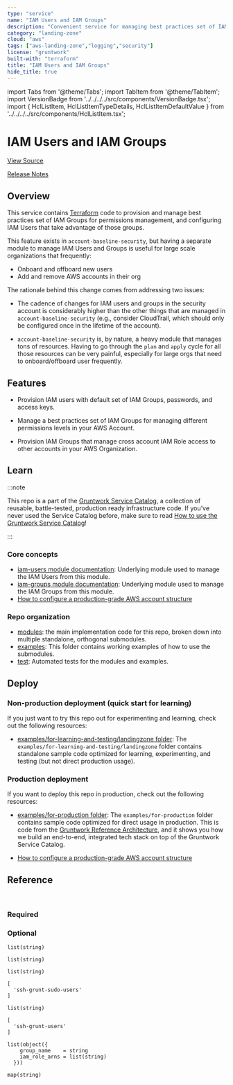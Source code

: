 ```yaml
---
type: "service"
name: "IAM Users and IAM Groups"
description: "Convenient service for managing best practices set of IAM Groups for permissions management, and configuring IAM Users that take advantage of those groups."
category: "landing-zone"
cloud: "aws"
tags: ["aws-landing-zone","logging","security"]
license: "gruntwork"
built-with: "terraform"
title: "IAM Users and IAM Groups"
hide_title: true
---
```


import Tabs from '@theme/Tabs';
import TabItem from '@theme/TabItem';
import VersionBadge from '../../../../src/components/VersionBadge.tsx';
import { HclListItem, HclListItemTypeDetails, HclListItemDefaultValue } from '../../../../src/components/HclListItem.tsx';

<VersionBadge version="0.85.0" lastModifiedVersion="0.50.2"/>

# IAM Users and IAM Groups


<a href="https://github.com/gruntwork-io/terraform-aws-service-catalog/tree/master/modules/landingzone/iam-users-and-groups" className="link-button">View Source</a>

<a href="https://github.com/gruntwork-io/terraform-aws-service-catalog/releases?q=landingzone%2Fiam-users-and-groups" className="link-button" title="Release notes for only the service catalog versions which impacted this service.">Release Notes</a>

## Overview

This service contains [Terraform](https://www.terraform.io) code to provision and manage best practices set of IAM
Groups for permissions management, and configuring IAM Users that take advantage of those groups.

This feature exists in `account-baseline-security`, but having a separate module to manage IAM Users and Groups is
useful for large scale organizations that frequently:

*   Onboard and offboard new users
*   Add and remove AWS accounts in their org

The rationale behind this change comes from addressing two issues:

*   The cadence of changes for IAM users and groups in the security account is considerably higher than the other things
    that are managed in `account-baseline-security` (e.g., consider CloudTrail, which should only be configured once in
    the lifetime of the account).

*   `account-baseline-security` is, by nature, a heavy module that manages tons of resources. Having to go through the
    `plan` and `apply` cycle for all those resources can be very painful, especially for large orgs that need to
    onboard/offboard user frequently.

## Features

*   Provision IAM users with default set of IAM Groups, passwords, and access keys.

*   Manage a best practices set of IAM Groups for managing different permissions levels in your AWS Account.

*   Provision IAM Groups that manage cross account IAM Role access to other accounts in your AWS Organization.

## Learn

:::note

This repo is a part of the [Gruntwork Service Catalog](https://github.com/gruntwork-io/terraform-aws-service-catalog/),
a collection of reusable, battle-tested, production ready infrastructure code.
If you’ve never used the Service Catalog before, make sure to read
[How to use the Gruntwork Service Catalog](https://docs.gruntwork.io/reference/services/intro/overview)!

:::

### Core concepts

*   [iam-users module documentation](https://github.com/gruntwork-io/terraform-aws-security/tree/master/modules/iam-users): Underlying
    module used to manage the IAM Users from this module.
*   [iam-groups module documentation](https://github.com/gruntwork-io/terraform-aws-security/tree/master/modules/iam-groups): Underlying
    module used to manage the IAM Groups from this module.
*   [How to configure a production-grade AWS account structure](https://docs.gruntwork.io/guides/build-it-yourself/landing-zone/)

### Repo organization

*   [modules](https://github.com/gruntwork-io/terraform-aws-service-catalog/tree/master/modules): the main implementation code for this repo, broken down into multiple standalone, orthogonal submodules.
*   [examples](https://github.com/gruntwork-io/terraform-aws-service-catalog/tree/master/examples): This folder contains working examples of how to use the submodules.
*   [test](https://github.com/gruntwork-io/terraform-aws-service-catalog/tree/master/test): Automated tests for the modules and examples.

## Deploy

### Non-production deployment (quick start for learning)

If you just want to try this repo out for experimenting and learning, check out the following resources:

*   [examples/for-learning-and-testing/landingzone folder](https://github.com/gruntwork-io/terraform-aws-service-catalog/tree/master/examples/for-learning-and-testing/landingzone): The
    `examples/for-learning-and-testing/landingzone` folder contains standalone sample code optimized for learning,
    experimenting, and testing (but not direct production usage).

### Production deployment

If you want to deploy this repo in production, check out the following resources:

*   [examples/for-production folder](https://github.com/gruntwork-io/terraform-aws-service-catalog/tree/master/examples/for-production): The `examples/for-production` folder contains sample code
    optimized for direct usage in production. This is code from the
    [Gruntwork Reference Architecture](https://gruntwork.io/reference-architecture/), and it shows you how we build an
    end-to-end, integrated tech stack on top of the Gruntwork Service Catalog.

*   [How to configure a production-grade AWS account structure](https://docs.gruntwork.io/guides/build-it-yourself/landing-zone/)

## Reference

<Tabs>
<TabItem value="inputs" label="Inputs" default>

<br/>

### Required

<HclListItem name="aws_account_id" description="The AWS Account ID the template should be operated on. This avoids misconfiguration errors caused by environment variables." requirement="required" type="string">
</HclListItem>

### Optional

<HclListItem name="auto_deploy_permissions" description="A list of IAM permissions (e.g. ec2:*) that will be added to an IAM Group for doing automated deployments. NOTE: If <a href=#should_create_iam_group_auto_deploy><code>should_create_iam_group_auto_deploy</code></a> is true, the list must have at least one element (e.g. '*')." requirement="optional" type="list">
<HclListItemTypeDetails>

```hcl
list(string)
```

</HclListItemTypeDetails>
<HclListItemDefaultValue defaultValue="[]"/>
</HclListItem>

<HclListItem name="cloudtrail_kms_key_arn" description="The ARN of a KMS CMK used to encrypt CloudTrail logs. If set, the logs group will include permissions to decrypt using this CMK." requirement="optional" type="string">
<HclListItemDefaultValue defaultValue="null"/>
</HclListItem>

<HclListItem name="cross_account_access_all_group_name" description="The name of the IAM group that will grant access to all external AWS accounts in <a href=#iam_groups_for_cross_account_access><code>iam_groups_for_cross_account_access</code></a>." requirement="optional" type="string">
<HclListItemDefaultValue defaultValue="_all-accounts"/>
</HclListItem>

<HclListItem name="enable_iam_groups" description="A feature flag to enable or disable the IAM Groups module." requirement="optional" type="bool">
<HclListItemDefaultValue defaultValue="true"/>
</HclListItem>

<HclListItem name="force_destroy_users" description="When destroying this user, destroy even if it has non-Terraform-managed IAM access keys, login profile, or MFA devices. Without force_destroy a user with non-Terraform-managed access keys and login profile will fail to be destroyed." requirement="optional" type="bool">
<HclListItemDefaultValue defaultValue="false"/>
</HclListItem>

<HclListItem name="iam_group_developers_permitted_services" description="A list of AWS services for which the developers IAM Group will receive full permissions. See https://goo.gl/ZyoHlz to find the IAM Service name. For example, to grant developers access only to EC2 and Amazon Machine Learning, use the value ['ec2','machinelearning']. Do NOT add iam to the list of services, or that will grant Developers de facto admin access. If you need to grant iam privileges, just grant the user Full Access." requirement="optional" type="list">
<HclListItemTypeDetails>

```hcl
list(string)
```

</HclListItemTypeDetails>
<HclListItemDefaultValue defaultValue="[]"/>
</HclListItem>

<HclListItem name="iam_group_name_auto_deploy" description="The name of the IAM Group that allows automated deployment by graning the permissions specified in <a href=#auto_deploy_permissions><code>auto_deploy_permissions</code></a>." requirement="optional" type="string">
<HclListItemDefaultValue defaultValue="_machine.ecs-auto-deploy"/>
</HclListItem>

<HclListItem name="iam_group_name_billing" description="The name to be used for the IAM Group that grants read/write access to all billing features in AWS." requirement="optional" type="string">
<HclListItemDefaultValue defaultValue="billing"/>
</HclListItem>

<HclListItem name="iam_group_name_developers" description="The name to be used for the IAM Group that grants IAM Users a reasonable set of permissions for developers." requirement="optional" type="string">
<HclListItemDefaultValue defaultValue="developers"/>
</HclListItem>

<HclListItem name="iam_group_name_full_access" description="The name to be used for the IAM Group that grants full access to all AWS resources." requirement="optional" type="string">
<HclListItemDefaultValue defaultValue="full-access"/>
</HclListItem>

<HclListItem name="iam_group_name_houston_cli" description="The name of the IAM Group that allows access to houston CLI." requirement="optional" type="string">
<HclListItemDefaultValue defaultValue="houston-cli-users"/>
</HclListItem>

<HclListItem name="iam_group_name_iam_admin" description="The name to be used for the IAM Group that grants IAM administrative access. Effectively grants administrator access." requirement="optional" type="string">
<HclListItemDefaultValue defaultValue="iam-admin"/>
</HclListItem>

<HclListItem name="iam_group_name_iam_user_self_mgmt" description="The name to be used for the IAM Group that grants IAM Users the permissions to manage their own IAM User account." requirement="optional" type="string">
<HclListItemDefaultValue defaultValue="iam-user-self-mgmt"/>
</HclListItem>

<HclListItem name="iam_group_name_logs" description="The name to be used for the IAM Group that grants read access to CloudTrail, AWS Config, and CloudWatch in AWS." requirement="optional" type="string">
<HclListItemDefaultValue defaultValue="logs"/>
</HclListItem>

<HclListItem name="iam_group_name_read_only" description="The name to be used for the IAM Group that grants read-only access to all AWS resources." requirement="optional" type="string">
<HclListItemDefaultValue defaultValue="read-only"/>
</HclListItem>

<HclListItem name="iam_group_name_support" description="The name of the IAM Group that allows access to AWS Support." requirement="optional" type="string">
<HclListItemDefaultValue defaultValue="support"/>
</HclListItem>

<HclListItem name="iam_group_name_use_existing_iam_roles" description="The name to be used for the IAM Group that grants IAM Users the permissions to use existing IAM Roles when launching AWS Resources. This does NOT grant the permission to create new IAM Roles." requirement="optional" type="string">
<HclListItemDefaultValue defaultValue="use-existing-iam-roles"/>
</HclListItem>

<HclListItem name="iam_group_names_ssh_grunt_sudo_users" description="The list of names to be used for the IAM Group that enables its members to SSH as a sudo user into any server configured with the ssh-grunt Gruntwork module. Pass in multiple to configure multiple different IAM groups to control different groupings of access at the server level. Pass in empty list to disable creation of the IAM groups." requirement="optional" type="list">
<HclListItemTypeDetails>

```hcl
list(string)
```

</HclListItemTypeDetails>
<HclListItemDefaultValue>

```hcl
[
  'ssh-grunt-sudo-users'
]
```

</HclListItemDefaultValue>
</HclListItem>

<HclListItem name="iam_group_names_ssh_grunt_users" description="The name to be used for the IAM Group that enables its members to SSH as a non-sudo user into any server configured with the ssh-grunt Gruntwork module. Pass in multiple to configure multiple different IAM groups to control different groupings of access at the server level. Pass in empty list to disable creation of the IAM groups." requirement="optional" type="list">
<HclListItemTypeDetails>

```hcl
list(string)
```

</HclListItemTypeDetails>
<HclListItemDefaultValue>

```hcl
[
  'ssh-grunt-users'
]
```

</HclListItemDefaultValue>
</HclListItem>

<HclListItem name="iam_groups_for_cross_account_access" description="This variable is used to create groups that allow IAM users to assume roles in your other AWS accounts. It should be a list of objects, where each object has the fields 'group_name', which will be used as the name of the IAM group, and 'iam_role_arns', which is a list of ARNs of IAM Roles that you can assume when part of that group. For each entry in the list of objects, we will create an IAM group that allows users to assume the given IAM role(s) in the other AWS account. This allows you to define all your IAM users in one account (e.g. the users account) and to grant them access to certain IAM roles in other accounts (e.g. the stage, prod, audit accounts)." requirement="optional" type="list">
<HclListItemTypeDetails>

```hcl
list(object({
    group_name    = string
    iam_role_arns = list(string)
  }))
```

</HclListItemTypeDetails>
<HclListItemDefaultValue defaultValue="[]"/>
</HclListItem>

<HclListItem name="iam_policy_iam_user_self_mgmt" description="The name to be used for the IAM Policy that grants IAM Users the permissions to manage their own IAM User account." requirement="optional" type="string">
<HclListItemDefaultValue defaultValue="iam-user-self-mgmt"/>
</HclListItem>

<HclListItem name="iam_role_tags" description="The tags to apply to all the IAM role resources." requirement="optional" type="map">
<HclListItemTypeDetails>

```hcl
map(string)
```

</HclListItemTypeDetails>
<HclListItemDefaultValue defaultValue="{}"/>
</HclListItem>

<HclListItem name="max_session_duration_human_users" description="The maximum allowable session duration, in seconds, for the credentials you get when assuming the IAM roles created by this module. This variable applies to all IAM roles created by this module that are intended for people to use, such as allow-read-only-access-from-other-accounts. For IAM roles that are intended for machine users, such as allow-auto-deploy-from-other-accounts, see <a href=#max_session_duration_machine_users><code>max_session_duration_machine_users</code></a>." requirement="optional" type="number">
<HclListItemDefaultValue defaultValue="43200"/>
</HclListItem>

<HclListItem name="max_session_duration_machine_users" description="The maximum allowable session duration, in seconds, for the credentials you get when assuming the IAM roles created by this module. This variable  applies to all IAM roles created by this module that are intended for machine users, such as allow-auto-deploy-from-other-accounts. For IAM roles that are intended for human users, such as allow-read-only-access-from-other-accounts, see <a href=#max_session_duration_human_users><code>max_session_duration_human_users</code></a>." requirement="optional" type="number">
<HclListItemDefaultValue defaultValue="3600"/>
</HclListItem>

<HclListItem name="minimum_password_length" description="Password minimum length." requirement="optional" type="number">
<HclListItemDefaultValue defaultValue="16"/>
</HclListItem>

<HclListItem name="password_reset_required" description="Force the user to reset their password on initial login. Only used for users with create_login_profile set to true." requirement="optional" type="bool">
<HclListItemDefaultValue defaultValue="true"/>
</HclListItem>

<HclListItem name="should_create_iam_group_auto_deploy" description="Should we create the IAM Group for auto-deploy? Allows automated deployment by granting the permissions specified in <a href=#auto_deploy_permissions><code>auto_deploy_permissions</code></a>. (true or false)" requirement="optional" type="bool">
<HclListItemDefaultValue defaultValue="false"/>
</HclListItem>

<HclListItem name="should_create_iam_group_billing" description="Should we create the IAM Group for billing? Allows read-write access to billing features only. (true or false)" requirement="optional" type="bool">
<HclListItemDefaultValue defaultValue="false"/>
</HclListItem>

<HclListItem name="should_create_iam_group_cross_account_access_all" description="Should we create the IAM Group for access to all external AWS accounts? " requirement="optional" type="bool">
<HclListItemDefaultValue defaultValue="true"/>
</HclListItem>

<HclListItem name="should_create_iam_group_developers" description="Should we create the IAM Group for developers? The permissions of that group are specified via <a href=#iam_group_developers_permitted_services><code>iam_group_developers_permitted_services</code></a>. (true or false)" requirement="optional" type="bool">
<HclListItemDefaultValue defaultValue="false"/>
</HclListItem>

<HclListItem name="should_create_iam_group_full_access" description="Should we create the IAM Group for full access? Allows full access to all AWS resources. (true or false)" requirement="optional" type="bool">
<HclListItemDefaultValue defaultValue="true"/>
</HclListItem>

<HclListItem name="should_create_iam_group_houston_cli_users" description="Should we create the IAM Group for houston CLI users? Allows users to use the houston CLI for managing and deploying services." requirement="optional" type="bool">
<HclListItemDefaultValue defaultValue="false"/>
</HclListItem>

<HclListItem name="should_create_iam_group_iam_admin" description="Should we create the IAM Group for IAM administrator access? Allows users to manage all IAM entities, effectively granting administrator access. (true or false)" requirement="optional" type="bool">
<HclListItemDefaultValue defaultValue="false"/>
</HclListItem>

<HclListItem name="should_create_iam_group_logs" description="Should we create the IAM Group for logs? Allows read access to CloudTrail, AWS Config, and CloudWatch. If <a href=#cloudtrail_kms_key_arn><code>cloudtrail_kms_key_arn</code></a> is set, will also give decrypt access to a KMS CMK. (true or false)" requirement="optional" type="bool">
<HclListItemDefaultValue defaultValue="false"/>
</HclListItem>

<HclListItem name="should_create_iam_group_read_only" description="Should we create the IAM Group for read-only? Allows read-only access to all AWS resources. (true or false)" requirement="optional" type="bool">
<HclListItemDefaultValue defaultValue="false"/>
</HclListItem>

<HclListItem name="should_create_iam_group_support" description="Should we create the IAM Group for support? Allows support access (AWSupportAccess). (true or false)" requirement="optional" type="bool">
<HclListItemDefaultValue defaultValue="false"/>
</HclListItem>

<HclListItem name="should_create_iam_group_use_existing_iam_roles" description="Should we create the IAM Group for use-existing-iam-roles? Allow launching AWS resources with existing IAM Roles, but no ability to create new IAM Roles. (true or false)" requirement="optional" type="bool">
<HclListItemDefaultValue defaultValue="false"/>
</HclListItem>

<HclListItem name="should_create_iam_group_user_self_mgmt" description="Should we create the IAM Group for user self-management? Allows users to manage their own IAM user accounts, but not other IAM users. (true or false)" requirement="optional" type="bool">
<HclListItemDefaultValue defaultValue="true"/>
</HclListItem>

<HclListItem name="should_require_mfa" description="Should we require that all IAM Users use Multi-Factor Authentication for both AWS API calls and the AWS Web Console? (true or false)" requirement="optional" type="bool">
<HclListItemDefaultValue defaultValue="true"/>
</HclListItem>

<HclListItem name="users" description="A map of users to create. The keys are the user names and the values are an object with the optional keys 'groups' (a list of IAM groups to add the user to), 'tags' (a map of tags to apply to the user), 'pgp_key' (either a base-64 encoded PGP public key, or a keybase username in the form keybase:username, used to encrypt the user's credentials; required if create_login_profile or create_access_keys is true), 'create_login_profile' (if set to true, create a password to login to the AWS Web Console), 'create_access_keys' (if set to true, create access keys for the user), 'path' (the path), and 'permissions_boundary' (the ARN of the policy that is used to set the permissions boundary for the user)." requirement="optional" type="any">
<HclListItemDefaultValue defaultValue="{}"/>
</HclListItem>

</TabItem>
<TabItem value="outputs" label="Outputs">

<br/>

<HclListItem name="billing_iam_group_arn">
</HclListItem>

<HclListItem name="billing_iam_group_name">
</HclListItem>

<HclListItem name="cross_account_access_all_group_arn">
</HclListItem>

<HclListItem name="cross_account_access_all_group_name">
</HclListItem>

<HclListItem name="cross_account_access_group_arns">
</HclListItem>

<HclListItem name="cross_account_access_group_names">
</HclListItem>

<HclListItem name="developers_iam_group_arn">
</HclListItem>

<HclListItem name="developers_iam_group_name">
</HclListItem>

<HclListItem name="full_access_iam_group_arn">
</HclListItem>

<HclListItem name="full_access_iam_group_name">
</HclListItem>

<HclListItem name="houston_cli_users_iam_group_arn">
</HclListItem>

<HclListItem name="houston_cli_users_iam_group_name">
</HclListItem>

<HclListItem name="iam_admin_iam_group_arn">
</HclListItem>

<HclListItem name="iam_admin_iam_group_name">
</HclListItem>

<HclListItem name="iam_admin_iam_policy_arn">
</HclListItem>

<HclListItem name="iam_self_mgmt_iam_group_arn">
</HclListItem>

<HclListItem name="iam_self_mgmt_iam_group_name">
</HclListItem>

<HclListItem name="iam_self_mgmt_iam_policy_arn">
</HclListItem>

<HclListItem name="logs_iam_group_arn">
</HclListItem>

<HclListItem name="logs_iam_group_name">
</HclListItem>

<HclListItem name="read_only_iam_group_arn">
</HclListItem>

<HclListItem name="read_only_iam_group_name">
</HclListItem>

<HclListItem name="require_mfa_policy">
</HclListItem>

<HclListItem name="ssh_grunt_sudo_users_group_arns">
</HclListItem>

<HclListItem name="ssh_grunt_sudo_users_group_names">
</HclListItem>

<HclListItem name="ssh_grunt_users_group_arns">
</HclListItem>

<HclListItem name="ssh_grunt_users_group_names">
</HclListItem>

<HclListItem name="support_iam_group_arn">
</HclListItem>

<HclListItem name="support_iam_group_name">
</HclListItem>

<HclListItem name="use_existing_iam_roles_iam_group_arn">
</HclListItem>

<HclListItem name="use_existing_iam_roles_iam_group_name">
</HclListItem>

<HclListItem name="user_access_keys" description="A map of usernames to that user's access keys (a map with keys access_key_id and secret_access_key), with the secret_access_key encrypted with that user's PGP key (only shows up for users with create_access_keys = true). You can decrypt the secret_access_key on the CLI: echo <secret_access_key> | base64 --decode | keybase pgp decrypt">
</HclListItem>

<HclListItem name="user_arns" description="A map of usernames to the ARN for that IAM user.">
</HclListItem>

<HclListItem name="user_passwords" description="A map of usernames to that user's AWS Web Console password, encrypted with that user's PGP key (only shows up for users with create_login_profile = true). You can decrypt the password on the CLI: echo <password> | base64 --decode | keybase pgp decrypt">
</HclListItem>

</TabItem>
</Tabs>


<!-- ##DOCS-SOURCER-START
{"sourcePlugin":"service-catalog-api","hash":"35e0fdfbcf90ef7362fbf6f59f08a3a2"}
##DOCS-SOURCER-END -->
